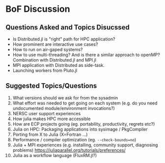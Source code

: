 # BoF Discussion

## Questions Asked and Topics Disucssed

* Is Distributed.jl is "right" path for HPC application? 
* How prominent are interactive use cases?
* How to run on air-gaped systems?
* How to use multi-threading? And is there a similar approach to openMP? Combination with Distributed.jl and MPI.jl
* MPI application with Distributed as side-task.
* Launching workers from Pluto.jl

## Suggested Topics/Questions

1. What versions should we ask for from the sysadmin
2. What effort was needed to get going on each system (e.g. do you need undocumented module/environment invocations?)
3. NERSC user support experiences
4. How julia makes HPC more accessible
5. How are ECP projects going (eg. portability, productivity, regrets etc?)
6. Julia on HPC: Packaging applications into sysimage / PkgCompiler
7. Porting from X to Julia (X=Fortran …)
8. Performance / compiler optimization (eg. `--check-bounds=no`)
9. Julia + MPI experiences (e.g. installing, community support, diagnosing problems) https://juliaparallel.org/tutorials/preferences/ 
10. Julia as a workflow language (FluxRM.jl?)
